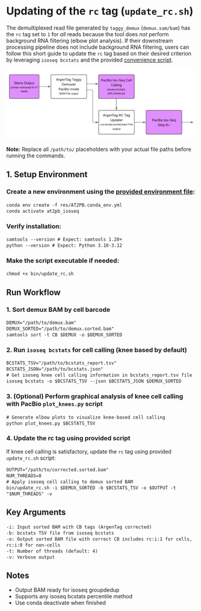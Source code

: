 # Updating of the `rc` tag (`update_rc.sh`)

The demultiplexed read file generated by `taggy_demux` (`demux.sam/bam`) has the `rc` tag set to `1` for *all* reads because the tool does *not* perform background RNA filtering (elbow plot analysis). If their downstream processing pipeline does not include background RNA filtering, users can follow this short guide to update the `rc` tag based on their desired criterion by leveraging `isoseq bcstats` and the provided [convenience script](../bin/update_rc.sh).

![RC tag update workflow](img/rc-update-workflow.png)

**Note:** Replace all `/path/to/` placeholders with your actual file paths before running the commands.

## 1. Setup Environment

### Create a new environment using the [provided environment file](../res/AT2PB.conda_env.yml):

    conda env create -f res/AT2PB.conda_env.yml
    conda activate at2pb_isoseq

### Verify installation:

    samtools --version # Expect: samtools 1.20+
    python --version # Expect: Python 3.10-3.12

### Make the script executable if needed:

    chmod +x bin/update_rc.sh

## Run Workflow

### 1. Sort demux BAM by cell barcode

    DEMUX="/path/to/demux.bam"
    DEMUX_SORTED="/path/to/demux.sorted.bam"
    samtools sort -t CB $DEMUX -o $DEMUX_SORTED

### 2. Run `isoseq bcstats` for cell calling (knee based by default)

    BCSTATS_TSV="/path/to/bcstats_report.tsv"
    BCSTATS_JSON="/path/to/bcstats.json"
    # Get isoseq knee cell calling information in bcstats_report.tsv file
    isoseq bcstats -o $BCSTATS_TSV --json $BCSTATS_JSON $DEMUX_SORTED
    
### 3. (Optional) Perform graphical analysis of knee cell calling with PacBio `plot_knees.py` script
    # Generate elbow plots to visualize knee-based cell calling
    python plot_knees.py $BCSTATS_TSV

### 4. Update the rc tag using provided script

If knee cell calling is satisfactory, update the `rc` tag using provided `update_rc.sh` script:

    OUTPUT="/path/to/corrected.sorted.bam"
    NUM_THREADS=8
    # Apply isoseq cell calling to demux sorted BAM
    bin/update_rc.sh -i $DEMUX_SORTED -b $BCSTATS_TSV -o $OUTPUT -t "$NUM_THREADS" -v

## Key Arguments

    -i: Input sorted BAM with CB tags (ArgenTag corrected)
    -b: bcstats TSV file from isoseq bcstats
    -o: Output sorted BAM file with correct CB includes rc:i:1 for cells, rc:i:0 for non-cells
    -t: Number of threads (default: 4)
    -v: Verbose output

## Notes

* Output BAM ready for isoseq groupdedup
* Supports any isoseq bcstats percentile method
* Use conda deactivate when finished
